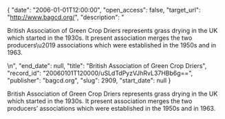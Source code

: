 {
  "date": "2006-01-01T12:00:00", 
  "open_access": false, 
  "target_url": "http://www.bagcd.org/", 
  "description": "<p>British Association of Green Crop Driers represents grass drying in the UK which started in the 1930s. It present association merges the two producers\u2019 associations which were established in the 1950s and in 1963.</p>\n", 
  "end_date": null, 
  "title": "British Association of Green Crop Driers", 
  "record_id": "20060101T120000/uSLdTdPyzVJhRvL37HBb6g==", 
  "publisher": "bagcd.org", 
  "slug": 2909, 
  "start_date": null
}

<p>British Association of Green Crop Driers represents grass drying in the UK which started in the 1930s. It present association merges the two producers’ associations which were established in the 1950s and in 1963.</p>
